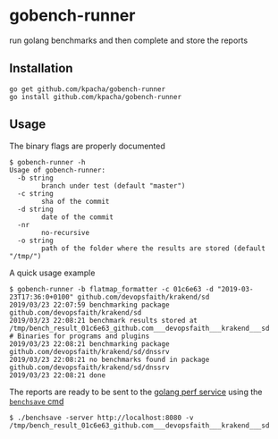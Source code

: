 # gobench-runner
run golang benchmarks and then complete and store the reports

## Installation

```
go get github.com/kpacha/gobench-runner
go install github.com/kpacha/gobench-runner
```

## Usage

The binary flags are properly documented

```
$ gobench-runner -h
Usage of gobench-runner:
  -b string
    	branch under test (default "master")
  -c string
    	sha of the commit
  -d string
    	date of the commit
  -nr
    	no-recursive
  -o string
    	path of the folder where the results are stored (default "/tmp/")
```

A quick usage example

```
$ gobench-runner -b flatmap_formatter -c 01c6e63 -d "2019-03-23T17:36:0+0100" github.com/devopsfaith/krakend/sd
2019/03/23 22:07:59 benchmarking package github.com/devopsfaith/krakend/sd
2019/03/23 22:08:21 benchmark results stored at /tmp/bench_result_01c6e63_github.com___devopsfaith___krakend___sd
# Binaries for programs and plugins
2019/03/23 22:08:21 benchmarking package github.com/devopsfaith/krakend/sd/dnssrv
2019/03/23 22:08:21 no benchmarks found in package github.com/devopsfaith/krakend/sd/dnssrv
2019/03/23 22:08:21 done
```

The reports are ready to be sent to the [golang perf service](https://perf.golang.org/) using the [`benchsave` cmd](https://godoc.org/golang.org/x/perf/cmd/benchsave)

```
$ ./benchsave -server http://localhost:8080 -v /tmp/bench_result_01c6e63_github.com___devopsfaith___krakend___sd
```